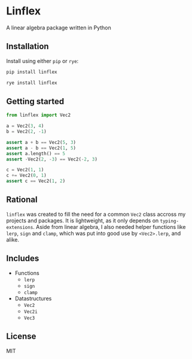 # Linflex

A linear algebra package written in Python

## Installation

Install using either `pip` or `rye`:

```bash
pip install linflex
```

```bash
rye install linflex
```

## Getting started

```python
from linflex import Vec2

a = Vec2(3, 4)
b = Vec2(2, -1)

assert a + b == Vec2(5, 3)
assert a - b == Vec2(1, 5)
assert a.length() == 5
assert -Vec2(2, -3) == Vec2(-2, 3)

c = Vec2(1, 1)
c += Vec2(0, 1)
assert c == Vec2(1, 2)
```

## Rational

`linflex` was created to fill the need for a common `Vec2` class accross my projects and packages. It is lightweight, as it only depends on `typing-extensions`. Aside from linear algebra, I also needed helper functions like `lerp`, `sign` and `clamp`, which was put into good use by `<Vec2>.lerp`, and alike.

## Includes

- Functions
  - `lerp`
  - `sign`
  - `clamp`
- Datastructures
  - `Vec2`
  - `Vec2i`
  - `Vec3`

## License

MIT
